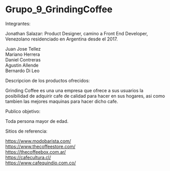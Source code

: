 # Grupo_9_GrindingCoffee

Integrantes:  
  
Jonathan Salazar: Product Designer, camino a Front End Developer, Venezolano residenciado en Argentina desde el 2017.  
  
Juan Jose Tellez  
Mariano Herrera  
Daniel Contreras  
Agustin Allende  
Bernardo Di Leo  	
  
Descripcion de los productos ofrecidos:  
  
Grinding Coffee es una una empresa que ofrece a sus usuarios la posibilidad de adquirir cafe de calidad para hacer en sus hogares, asi como tambien las mejores maquinas para hacer dicho cafe.  
  
Publico objetivo:  
  
Toda persona mayor de edad.  
  
Sitios de referencia:  
  
https://www.modobarista.com/  
https://www.thecoffeestore.com/  
https://thecoffeebox.com.ar/  
https://cafecultura.cl/  
https://www.cafequindio.com.co/  